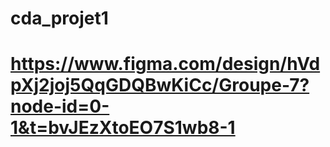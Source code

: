 # cda_projet1
# https://www.figma.com/design/hVdpXj2joj5QqGDQBwKiCc/Groupe-7?node-id=0-1&t=bvJEzXtoEO7S1wb8-1